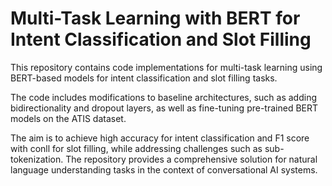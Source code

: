 # Multi-Task Learning with BERT for Intent Classification and Slot Filling

This repository contains code implementations for multi-task learning using BERT-based models for intent classification and slot filling tasks. 

The code includes modifications to baseline architectures, such as adding bidirectionality and dropout layers, as well as fine-tuning pre-trained BERT models on the ATIS dataset. 

The aim is to achieve high accuracy for intent classification and F1 score with conll for slot filling, while addressing challenges such as sub-tokenization. The repository provides a comprehensive solution for natural language understanding tasks in the context of conversational AI systems.
